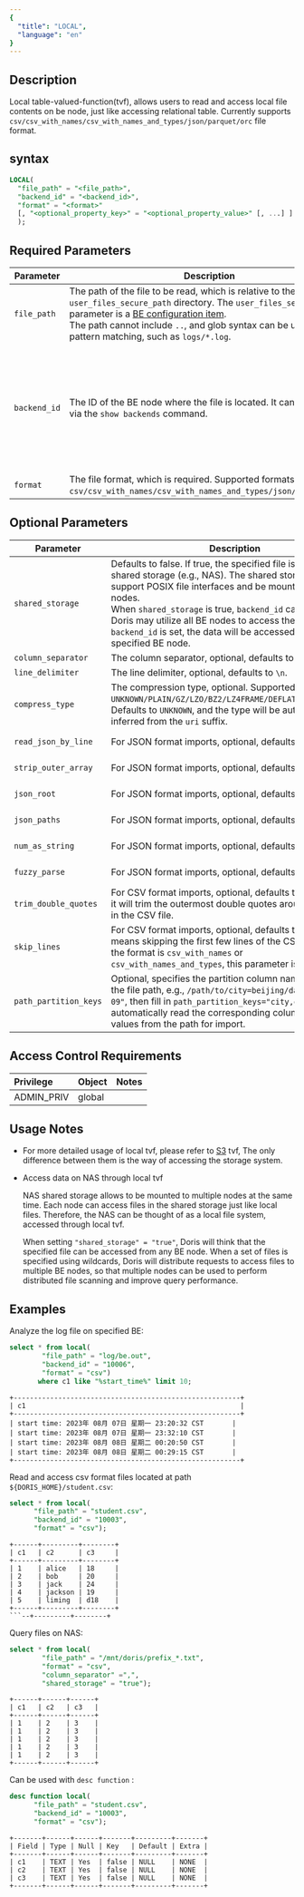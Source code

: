 ```yaml
---
{
  "title": "LOCAL",
  "language": "en"
}
---
```


<!--
Licensed to the Apache Software Foundation (ASF) under one
or more contributor license agreements.  See the NOTICE file
distributed with this work for additional information
regarding copyright ownership.  The ASF licenses this file
to you under the Apache License, Version 2.0 (the
"License"); you may not use this file except in compliance
with the License.  You may obtain a copy of the License at

  http://www.apache.org/licenses/LICENSE-2.0

Unless required by applicable law or agreed to in writing,
software distributed under the License is distributed on an
"AS IS" BASIS, WITHOUT WARRANTIES OR CONDITIONS OF ANY
KIND, either express or implied.  See the License for the
specific language governing permissions and limitations
under the License.
-->

## Description

Local table-valued-function(tvf), allows users to read and access local file contents on be node, just like accessing relational table. Currently supports `csv/csv_with_names/csv_with_names_and_types/json/parquet/orc` file format.

## syntax

```sql
LOCAL(
  "file_path" = "<file_path>", 
  "backend_id" = "<backend_id>",
  "format" = "<format>"
  [, "<optional_property_key>" = "<optional_property_value>" [, ...] ]
  );
```

## Required Parameters
| Parameter         | Description                                                                                                                                                                                          | Remarks                                           |
|-------------------|------------------------------------------------------------------------------------------------------------------------------------------------------------------------------------------------------|--------------------------------------------------|
| `file_path`       | The path of the file to be read, which is relative to the `user_files_secure_path` directory. The `user_files_secure_path` parameter is a [BE configuration item](../../../admin-manual/config/be-config.md). <br /> The path cannot include `..`, and glob syntax can be used for pattern matching, such as `logs/*.log`. |                                                   |
| `backend_id`      | The ID of the BE node where the file is located. It can be obtained via the `show backends` command.                                                                                                  | Before version 2.1.1, Doris only supports specifying a BE node to read local data files on that node. |
| `format`          | The file format, which is required. Supported formats are `csv/csv_with_names/csv_with_names_and_types/json/parquet/orc`.                                                                             |                                                   |

## Optional Parameters
| Parameter              | Description                                                                                                                                                                       | Remarks                                                                |
|------------------------|-----------------------------------------------------------------------------------------------------------------------------------------------------------------------------------|-----------------------------------------------------------------------|
| `shared_storage`        | Defaults to false. If true, the specified file is located on shared storage (e.g., NAS). The shared storage must support POSIX file interfaces and be mounted on all BE nodes. <br /> When `shared_storage` is true, `backend_id` can be omitted. Doris may utilize all BE nodes to access the data. If `backend_id` is set, the data will be accessed only on the specified BE node. | Supported starting from version 2.1.2                                      |
| `column_separator`      | The column separator, optional, defaults to `\t`.                                                                                                                                 |                                                                       |
| `line_delimiter`        | The line delimiter, optional, defaults to `\n`.                                                                                                                                   |                                                                       |
| `compress_type`         | The compression type, optional. Supported types are `UNKNOWN/PLAIN/GZ/LZO/BZ2/LZ4FRAME/DEFLATE/SNAPPYBLOCK`. Defaults to `UNKNOWN`, and the type will be automatically inferred from the `uri` suffix. |                                                                       |
| `read_json_by_line`     | For JSON format imports, optional, defaults to `true`.                                                                                                                            | Refer to: [Json Load](../../../data-operate/import/file-format/json) |
| `strip_outer_array`     | For JSON format imports, optional, defaults to `false`.                                                                                                                           | Refer to: [Json Load](../../../data-operate/import/file-format/json) |
| `json_root`             | For JSON format imports, optional, defaults to empty.                                                                                                                               | Refer to: [Json Load](../../../data-operate/import/file-format/json) |
| `json_paths`            | For JSON format imports, optional, defaults to empty.                                                                                                                               | Refer to: [Json Load](../../../data-operate/import/file-format/json) |
| `num_as_string`         | For JSON format imports, optional, defaults to `false`.                                                                                                                            | Refer to: [Json Load](../../../data-operate/import/file-format/json) |
| `fuzzy_parse`           | For JSON format imports, optional, defaults to `false`.                                                                                                                            | Refer to: [Json Load](../../../data-operate/import/file-format/json) |
| `trim_double_quotes`    | For CSV format imports, optional, defaults to `false`. If true, it will trim the outermost double quotes around each field in the CSV file.                                          | For CSV format                                                           |
| `skip_lines`            | For CSV format imports, optional, defaults to `0`, which means skipping the first few lines of the CSV file. When the format is `csv_with_names` or `csv_with_names_and_types`, this parameter is ignored. | For CSV format                                                           |
| `path_partition_keys`   | Optional, specifies the partition column names carried in the file path, e.g., `/path/to/city=beijing/date="2023-07-09"`, then fill in `path_partition_keys="city,date"`. This will automatically read the corresponding column names and values from the path for import. |                                                                       |


## Access Control Requirements
| Privilege  | Object | Notes |
| :--------- |:-------|:------|
| ADMIN_PRIV | global |       |


## Usage Notes

- For more detailed usage of local tvf, please refer to [S3](./s3.md) tvf, The only difference between them is the way of accessing the storage system.

- Access data on NAS through local tvf

  NAS shared storage allows to be mounted to multiple nodes at the same time. Each node can access files in the shared storage just like local files. Therefore, the NAS can be thought of as a local file system, accessed through local tvf.

  When setting `"shared_storage" = "true"`, Doris will think that the specified file can be accessed from any BE node. When a set of files is specified using wildcards, Doris will distribute requests to access files to multiple BE nodes, so that multiple nodes can be used to perform distributed file scanning and improve query performance.


## Examples

Analyze the log file on specified BE:
```sql
select * from local(
        "file_path" = "log/be.out",
        "backend_id" = "10006",
        "format" = "csv")
       where c1 like "%start_time%" limit 10;
```
```text
+--------------------------------------------------------+
| c1                                                     |
+--------------------------------------------------------+
| start time: 2023年 08月 07日 星期一 23:20:32 CST       |
| start time: 2023年 08月 07日 星期一 23:32:10 CST       |
| start time: 2023年 08月 08日 星期二 00:20:50 CST       |
| start time: 2023年 08月 08日 星期二 00:29:15 CST       |
+--------------------------------------------------------+
```

Read and access csv format files located at path `${DORIS_HOME}/student.csv`:
```sql
select * from local(
      "file_path" = "student.csv", 
      "backend_id" = "10003", 
      "format" = "csv");
```
```text
+------+---------+--------+
| c1   | c2      | c3     |
+------+---------+--------+
| 1    | alice   | 18     |
| 2    | bob     | 20     |
| 3    | jack    | 24     |
| 4    | jackson | 19     |
| 5    | liming  | d18    |
+------+---------+--------+
```--+---------+--------+
```

Query files on NAS:
```sql
select * from local(
        "file_path" = "/mnt/doris/prefix_*.txt",
        "format" = "csv",
        "column_separator" =",",
        "shared_storage" = "true");
```
```text
+------+------+------+
| c1   | c2   | c3   |
+------+------+------+
| 1    | 2    | 3    |
| 1    | 2    | 3    |
| 1    | 2    | 3    |
| 1    | 2    | 3    |
| 1    | 2    | 3    |
+------+------+------+
```

Can be used with `desc function` :
```sql
desc function local(
      "file_path" = "student.csv", 
      "backend_id" = "10003", 
      "format" = "csv");
```
```text
+-------+------+------+-------+---------+-------+
| Field | Type | Null | Key   | Default | Extra |
+-------+------+------+-------+---------+-------+
| c1    | TEXT | Yes  | false | NULL    | NONE  |
| c2    | TEXT | Yes  | false | NULL    | NONE  |
| c3    | TEXT | Yes  | false | NULL    | NONE  |
+-------+------+------+-------+---------+-------+
```